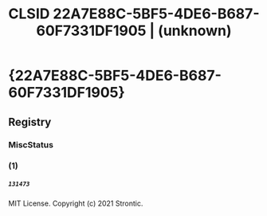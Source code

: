 ﻿---
title: "CLSID 22A7E88C-5BF5-4DE6-B687-60F7331DF1905 | (unknown)"
excerpt: What is COM-Object CLSID 22A7E88C-5BF5-4DE6-B687-60F7331DF1905?
---

# {22A7E88C-5BF5-4DE6-B687-60F7331DF1905}


## Registry


### MiscStatus


### (1)

##### `131473`

MIT License. Copyright (c) 2021 Strontic.


